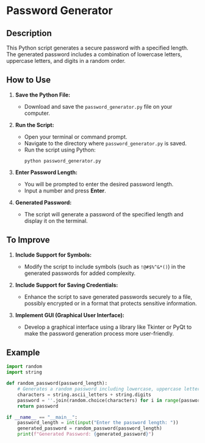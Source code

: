 # Password Generator

## Description

This Python script generates a secure password with a specified length. The generated password includes a combination of lowercase letters, uppercase letters, and digits in a random order.

## How to Use

1. **Save the Python File:**
   - Download and save the `password_generator.py` file on your computer.

2. **Run the Script:**
   - Open your terminal or command prompt.
   - Navigate to the directory where `password_generator.py` is saved.
   - Run the script using Python:
     ```
     python password_generator.py
     ```

3. **Enter Password Length:**
   - You will be prompted to enter the desired password length.
   - Input a number and press **Enter**.

4. **Generated Password:**
   - The script will generate a password of the specified length and display it on the terminal.

## To Improve

1. **Include Support for Symbols:**
   - Modify the script to include symbols (such as `!@#$%^&*()`) in the generated passwords for added complexity.

2. **Include Support for Saving Credentials:**
   - Enhance the script to save generated passwords securely to a file, possibly encrypted or in a format that protects sensitive information.

3. **Implement GUI (Graphical User Interface):**
   - Develop a graphical interface using a library like Tkinter or PyQt to make the password generation process more user-friendly.

## Example

```python
import random
import string

def random_password(password_length):
    # Generates a random password including lowercase, uppercase letters, and digits
    characters = string.ascii_letters + string.digits
    password = ''.join(random.choice(characters) for i in range(password_length))
    return password

if __name__ == "__main__":
    password_length = int(input("Enter the password length: "))
    generated_password = random_password(password_length)
    print(f"Generated Password: {generated_password}")
